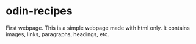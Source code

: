 # odin-recipes
First webpage. This is a simple webpage made with html only. It contains images, links, paragraphs, headings, etc.
